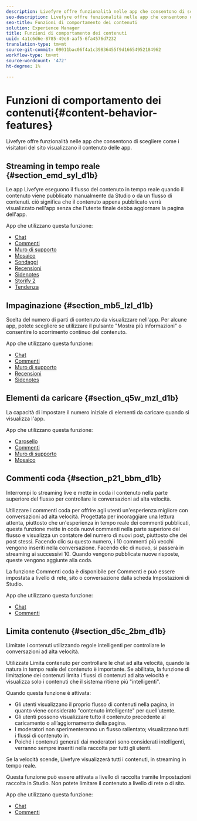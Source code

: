 ```yaml
---
description: Livefyre offre funzionalità nelle app che consentono di scegliere come i visitatori del sito visualizzano il contenuto delle app.
seo-description: Livefyre offre funzionalità nelle app che consentono di scegliere come i visitatori del sito visualizzano il contenuto delle app.
seo-title: Funzioni di comportamento dei contenuti
solution: Experience Manager
title: Funzioni di comportamento dei contenuti
uuid: 4a1c6d6e-8785-49e8-aaf5-6fa4576d7232
translation-type: tm+mt
source-git-commit: 09011bac06f4a1c39836455f9d16654952184962
workflow-type: tm+mt
source-wordcount: '472'
ht-degree: 1%

---
```



# Funzioni di comportamento dei contenuti{#content-behavior-features}

Livefyre offre funzionalità nelle app che consentono di scegliere come i visitatori del sito visualizzano il contenuto delle app.

## Streaming in tempo reale {#section_emd_syl_d1b}

Le app Livefyre eseguono il flusso del contenuto in tempo reale quando il contenuto viene pubblicato manualmente da Studio o da un flusso di contenuti. ciò significa che il contenuto appena pubblicato verrà visualizzato nell&#39;app senza che l&#39;utente finale debba aggiornare la pagina dell&#39;app.

App che utilizzano questa funzione:

* [Chat](/help/using/c-about-apps/c-chat-app/c-chat-app.md#c_chat_app)
* [Commenti](/help/using/c-about-apps/c-comments/c-comments.md)
* [Muro di supporto](/help/using/c-about-apps/c-media-wall-app/c-media-wall-app.md#c_media_wall_app)
* [Mosaico](/help/using/c-about-apps/c-mosaic-app/c-mosaic-app.md#c_mosaic_app)
* [Sondaggi](/help/using/c-about-apps/c-polls-app/c-polls-app.md#c_polls_app)
* [Recensioni](/help/using/c-about-apps/c-reviews-app/c-reviews-app.md#c_reviews_app)
* [Sidenotes](/help/using/c-about-apps/c-sidenotes-app/c-sidenotes-app.md#c_sidenotes_app)
* [Storify 2](/help/using/c-about-apps/c-storify2/c-storify2.md#c_storify2)
* [Tendenza](/help/using/c-about-apps/c-trending-app/c-trending-app.md#c_trending_app)

## Impaginazione {#section_mb5_lzl_d1b}

Scelta del numero di parti di contenuto da visualizzare nell&#39;app. Per alcune app, potete scegliere se utilizzare il pulsante &quot;Mostra più informazioni&quot; o consentire lo scorrimento continuo del contenuto.

App che utilizzano questa funzione:

* [Chat](/help/using/c-about-apps/c-chat-app/c-chat-app.md#c_chat_app)
* [Commenti](/help/using/c-about-apps/c-comments/c-comments.md)
* [Muro di supporto](/help/using/c-about-apps/c-media-wall-app/c-media-wall-app.md#c_media_wall_app)
* [Recensioni](/help/using/c-about-apps/c-reviews-app/c-reviews-app.md#c_reviews_app)
* [Sidenotes](/help/using/c-about-apps/c-sidenotes-app/c-sidenotes-app.md#c_sidenotes_app)

## Elementi da caricare {#section_q5w_mzl_d1b}

La capacità di impostare il numero iniziale di elementi da caricare quando si visualizza l&#39;app.

App che utilizzano questa funzione:

* [Carosello](/help/using/c-about-apps/c-carousel-app/c-carousel-app.md#c_carousel_app)
* [Commenti](/help/using/c-about-apps/c-comments/c-comments.md)
* [Muro di supporto](/help/using/c-about-apps/c-media-wall-app/c-media-wall-app.md#c_media_wall_app)
* [Mosaico](/help/using/c-about-apps/c-mosaic-app/c-mosaic-app.md#c_mosaic_app)

## Commenti coda {#section_p21_bbm_d1b}

Interrompi lo streaming live e mette in coda il contenuto nella parte superiore del flusso per controllare le conversazioni ad alta velocità.

Utilizzare i commenti coda per offrire agli utenti un&#39;esperienza migliore con conversazioni ad alta velocità. Progettata per incoraggiare una lettura attenta, piuttosto che un&#39;esperienza in tempo reale dei commenti pubblicati, questa funzione mette in coda nuovi commenti nella parte superiore del flusso e visualizza un contatore del numero di nuovi post, piuttosto che dei post stessi. Facendo clic su questo numero, i 10 commenti più vecchi vengono inseriti nella conversazione. Facendo clic di nuovo, si passerà in streaming ai successivi 10. Quando vengono pubblicate nuove risposte, queste vengono aggiunte alla coda.

La funzione Commenti coda è disponibile per Commenti e può essere impostata a livello di rete, sito o conversazione dalla scheda Impostazioni di Studio.

App che utilizzano questa funzione:

* [Chat](/help/using/c-about-apps/c-chat-app/c-chat-app.md#c_chat_app)
* [Commenti](/help/using/c-about-apps/c-comments/c-comments.md)

## Limita contenuto {#section_d5c_2bm_d1b}

Limitate i contenuti utilizzando regole intelligenti per controllare le conversazioni ad alta velocità.

Utilizzate Limita contenuto per controllare le chat ad alta velocità, quando la natura in tempo reale del contenuto è importante. Se abilitata, la funzione di limitazione dei contenuti limita i flussi di contenuti ad alta velocità e visualizza solo i contenuti che il sistema ritiene più &quot;intelligenti&quot;.

Quando questa funzione è attivata:

* Gli utenti visualizzano il proprio flusso di contenuti nella pagina, in quanto viene considerato &quot;contenuto intelligente&quot; per quell&#39;utente.
* Gli utenti possono visualizzare tutto il contenuto precedente al caricamento o all’aggiornamento della pagina.
* I moderatori non sperimenteranno un flusso rallentato; visualizzano tutti i flussi di contenuto in.
* Poiché i contenuti generati dai moderatori sono considerati intelligenti, verranno sempre inseriti nella raccolta per tutti gli utenti.

Se la velocità scende, Livefyre visualizzerà tutti i contenuti, in streaming in tempo reale.

Questa funzione può essere attivata a livello di raccolta tramite Impostazioni raccolta in Studio. Non potete limitare il contenuto a livello di rete o di sito.

App che utilizzano questa funzione:

* [Chat](/help/using/c-about-apps/c-chat-app/c-chat-app.md#c_chat_app)
* [Commenti](/help/using/c-about-apps/c-comments/c-comments.md)

